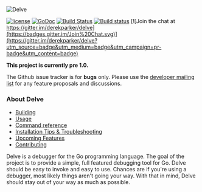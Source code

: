 ![Delve](https://raw.githubusercontent.com/derekparker/delve/master/assets/delve_horizontal.png)

[![license](http://img.shields.io/badge/license-MIT-blue.svg)](https://raw.githubusercontent.com/derekparker/delve/master/LICENSE)
[![GoDoc](https://godoc.org/github.com/derekparker/delve?status.svg)](https://godoc.org/github.com/derekparker/delve)
[![Build Status](https://travis-ci.org/derekparker/delve.svg?branch=travis-ci)](https://travis-ci.org/derekparker/delve)
[![Build status](https://ci.appveyor.com/api/projects/status/9e9edx1qlp3145j5?svg=true)](https://ci.appveyor.com/project/derekparker/delve)
[![Join the chat at https://gitter.im/derekparker/delve](https://badges.gitter.im/Join%20Chat.svg)](https://gitter.im/derekparker/delve?utm_source=badge&utm_medium=badge&utm_campaign=pr-badge&utm_content=badge)

**This project is currently pre 1.0.**

The Github issue tracker is for **bugs** only. Please use the [developer mailing list](https://groups.google.com/forum/#!forum/delve-dev) for any feature proposals and discussions.

### About Delve

- [Building](https://github.com/derekparker/delve/wiki/Building)
- [Usage](https://github.com/derekparker/delve/wiki/Usage)
- [Command reference](https://github.com/derekparker/delve/wiki/Commands)
- [Installation Tips & Troubleshooting](https://github.com/derekparker/delve/wiki/Tips-&-Troubleshooting)
- [Upcoming Features](https://github.com/derekparker/delve/wiki/Upcoming-Features)
- [Contributing](https://github.com/derekparker/delve/blob/master/CONTRIBUTING.md)

Delve is a debugger for the Go programming language. The goal of the project is to provide a simple, full featured debugging tool for Go. Delve should be easy to invoke and easy to use. Chances are if you're using a debugger, most likely things aren't going your way. With that in mind, Delve should stay out of your way as much as possible.
